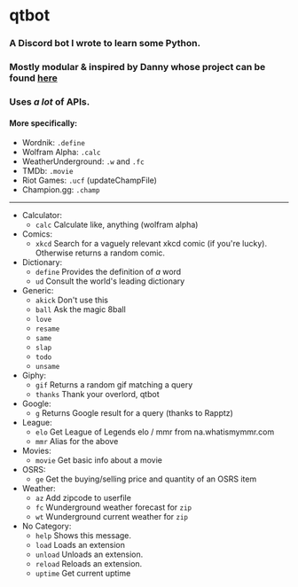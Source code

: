 # qtbot
### A Discord bot I wrote to learn some Python. 
### Mostly modular & inspired by Danny whose project can be found [here](https://github.com/Rapptz/RoboDanny)
### Uses *a lot* of APIs.
#### More specifically:
* Wordnik: `.define`
* Wolfram Alpha: `.calc`
* WeatherUnderground: `.w` and `.fc`
* TMDb: `.movie`
* Riot Games: `.ucf` (updateChampFile)
* Champion.gg: `.champ`
---
* Calculator: 
  * `calc`   Calculate like, anything (wolfram alpha)
* Comics: 
  * `xkcd`   Search for a vaguely relevant xkcd comic (if you're lucky). Otherwise returns a random comic.
* Dictionary: 
  * `define` Provides the definition of *a* word  
  * `ud`     Consult the world's leading dictionary  
* Generic:  
  * `akick`  Don't use this 
  * `ball`   Ask the magic 8ball  
  * `love`    
  * `resame` 
  * `same`   
  * `slap`   
  * `todo`   
  * `unsame` 
* Giphy:
  * `gif`    Returns a random gif matching a query 
  * `thanks` Thank your overlord, qtbot  
* Google:
  * `g`      Returns Google result for a query (thanks to Rapptz)
* League:
  * `elo`    Get League of Legends elo / mmr from na.whatismymmr.com 
  * `mmr`    Alias for the above
* Movies:
  * `movie`  Get basic info about a movie 
* OSRS:
  * `ge`     Get the buying/selling price and quantity of an OSRS item 
* Weather:
  * `az`     Add zipcode to userfile
  * `fc`     Wunderground weather forecast for `zip`
  * `wt`     Wunderground current weather for `zip`
* No Category:
  * `help`   Shows this message.
  * `load`   Loads an extension
  * `unload` Unloads an extension.
  * `reload` Reloads an extension.
  * `uptime` Get current uptime 
